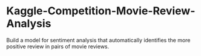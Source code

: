 # Kaggle-Competition-Movie-Review-Analysis
Build a model for sentiment analysis that automatically identifies the more positive review in pairs of movie reviews.
